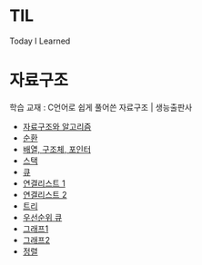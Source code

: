 # TIL
Today I Learned

# 자료구조

학습 교재 : C언어로 쉽게 풀어쓴 자료구조 | 생능출판사

- [자료구조와 알고리즘](https://github.com/kimseungbin/TIL/tree/master/DataStructure/CH01)
- [순환](https://github.com/kimseungbin/TIL/tree/master/DataStructure/CH02)
- [배열, 구조체, 포인터](https://github.com/kimseungbin/TIL/tree/master/DataStructure/CH03)
- [스택](https://github.com/kimseungbin/TIL/tree/master/DataStructure/CH04)
- [큐](https://github.com/kimseungbin/TIL/tree/master/DataStructure/CH05)
- [연결리스트 1](https://github.com/kimseungbin/TIL/tree/master/DataStructure/CH06)
- [연결리스트 2](https://github.com/kimseungbin/TIL/tree/master/DataStructure/CH07)
- [트리](https://github.com/kimseungbin/TIL/tree/master/DataStructure/CH08)
- [우선순위 큐](https://github.com/kimseungbin/TIL/tree/master/DataStructure/CH09)
- [그래프1](https://github.com/kimseungbin/TIL/tree/master/DataStructure/CH10)
- [그래프2](https://github.com/kimseungbin/TIL/tree/master/DataStructure/CH11)
- [정렬](https://github.com/kimseungbin/TIL/tree/master/DataStructure/CH12)
